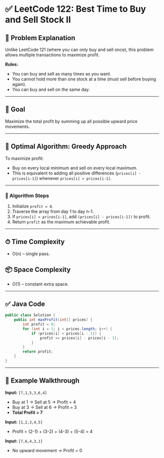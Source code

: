  # ✅ LeetCode 122: Best Time to Buy and Sell Stock II

## 📝 Problem Explanation

Unlike LeetCode 121 (where you can only buy and sell once), this problem allows multiple transactions to maximize profit.

**Rules:**
- You can buy and sell as many times as you want.
- You cannot hold more than one stock at a time (must sell before buying again).
- You can buy and sell on the same day.

---

## 🎯 Goal

Maximize the total profit by summing up all possible upward price movements.

---

## 🧠 Optimal Algorithm: Greedy Approach

To maximize profit:
- Buy on every local minimum and sell on every local maximum.
- This is equivalent to adding all positive differences (`prices[i] - prices[i-1]`) whenever `prices[i] > prices[i-1]`.

---

### 🔄 Algorithm Steps

1. Initialize `profit = 0`.
2. Traverse the array from day 1 to day n-1.
3. If `prices[i] > prices[i-1]`, add `(prices[i] - prices[i-1])` to profit.
4. Return `profit` as the maximum achievable profit.

---

## ⏱ Time Complexity

- O(n) – single pass.

## 📦 Space Complexity

- O(1) – constant extra space.

---

## ✅ Java Code

```java
public class Solution {
    public int maxProfit(int[] prices) {
        int profit = 0;
        for (int i = 1; i < prices.length; i++) {
            if (prices[i] > prices[i - 1]) {
                profit += prices[i] - prices[i - 1];
            }
        }
        return profit;
    }
}
```

---

## 🧪 Example Walkthrough

**Input:** `[7,1,5,3,6,4]`  
- Buy at 1 → Sell at 5 → Profit = 4  
- Buy at 3 → Sell at 6 → Profit = 3  
- **Total Profit = 7**

**Input:** `[1,2,3,4,5]`  
- Profit = (2-1) + (3-2) + (4-3) + (5-4) = 4

**Input:** `[7,6,4,3,1]`  
- No upward movement → Profit = 0
